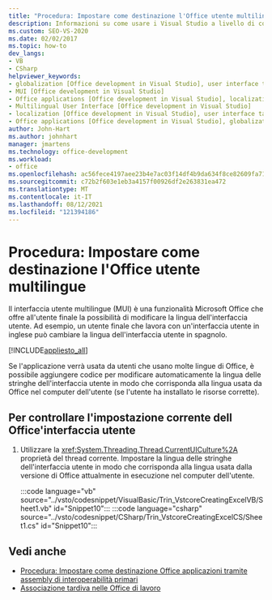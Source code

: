 ```yaml
---
title: "Procedura: Impostare come destinazione l'Office utente multilingue"
description: Informazioni su come usare i Visual Studio a livello di codice per l'Microsoft Office utente multilingue.
ms.custom: SEO-VS-2020
ms.date: 02/02/2017
ms.topic: how-to
dev_langs:
- VB
- CSharp
helpviewer_keywords:
- globalization [Office development in Visual Studio], user interface targeting
- MUI [Office development in Visual Studio]
- Office applications [Office development in Visual Studio], localization
- Multilingual User Interface [Office development in Visual Studio]
- localization [Office development in Visual Studio], user interface targeting
- Office applications [Office development in Visual Studio], globalization
author: John-Hart
ms.author: johnhart
manager: jmartens
ms.technology: office-development
ms.workload:
- office
ms.openlocfilehash: ac56fece4197aee23b4e7ac03f14df4b9da634f8ce82609fa71eae5a4f40be6b
ms.sourcegitcommit: c72b2f603e1eb3a4157f00926df2e263831ea472
ms.translationtype: MT
ms.contentlocale: it-IT
ms.lasthandoff: 08/12/2021
ms.locfileid: "121394186"
---
```

# <a name="how-to-target-the-office-multilingual-user-interface"></a>Procedura: Impostare come destinazione l'Office utente multilingue
  Il interfaccia utente multilingue (MUI) è una funzionalità Microsoft Office che offre all'utente finale la possibilità di modificare la lingua dell'interfaccia utente. Ad esempio, un utente finale che lavora con un'interfaccia utente in inglese può cambiare la lingua dell'interfaccia utente in spagnolo.

 [!INCLUDE[appliesto_all](../vsto/includes/appliesto-all-md.md)]

 Se l'applicazione verrà usata da utenti che usano molte lingue di Office, è possibile aggiungere codice per modificare automaticamente la lingua delle stringhe dell'interfaccia utente in modo che corrisponda alla lingua usata da Office nel computer dell'utente (se l'utente ha installato le risorse corrette).

## <a name="to-check-the-current-office-ui-setting"></a>Per controllare l'impostazione corrente dell Office'interfaccia utente

1. Utilizzare la <xref:System.Threading.Thread.CurrentUICulture%2A> proprietà del thread corrente. Impostare la lingua delle stringhe dell'interfaccia utente in modo che corrisponda alla lingua usata dalla versione di Office attualmente in esecuzione nel computer dell'utente.

     :::code language="vb" source="../vsto/codesnippet/VisualBasic/Trin_VstcoreCreatingExcelVB/Sheet1.vb" id="Snippet10":::
     :::code language="csharp" source="../vsto/codesnippet/CSharp/Trin_VstcoreCreatingExcelCS/Sheet1.cs" id="Snippet10":::

## <a name="see-also"></a>Vedi anche
- [Procedura: Impostare come destinazione Office applicazioni tramite assembly di interoperabilità primari](../vsto/how-to-target-office-applications-through-primary-interop-assemblies.md)
- [Associazione tardiva nelle Office di lavoro](../vsto/late-binding-in-office-solutions.md)
